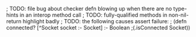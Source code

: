 ; TODO: file bug about checker defn blowing up when there are no type-hints in an interop method call
; TODO: fully-qualified methods in non-nil-return highlight badly
; TODO: the following causes assert failure:
; (defn connected? [^Socket socket :- Socket] :- Boolean
;(.isConnected Socket))
